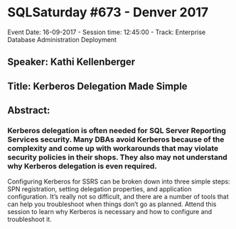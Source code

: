 # SQLSaturday #673 - Denver 2017
Event Date: 16-09-2017 - Session time: 12:45:00 - Track: Enterprise Database Administration  Deployment
## Speaker: Kathi Kellenberger
## Title: Kerberos Delegation Made Simple
## Abstract:
### Kerberos delegation is often needed for SQL Server Reporting Services security. Many DBAs avoid Kerberos because of the complexity and come up with workarounds that may violate security policies in their shops. They also may not understand why Kerberos delegation is even required. 
Configuring Kerberos for SSRS can be broken down into three simple steps: SPN registration, setting delegation properties, and application configuration. It’s really not so difficult, and there are a number of tools that can help you troubleshoot when things don’t go as planned.
Attend this session to learn why Kerberos is necessary and how to configure and troubleshoot it.
